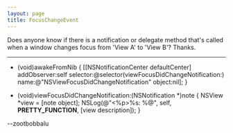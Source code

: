 ```yaml
---
layout: page
title: FocusChangeEvent
---
```


Does anyone know if there is a notification or delegate method that's called when a window changes focus from 'View A' to 'View B'? Thanks.

----

    
- (void)awakeFromNib {
	[[NSNotificationCenter defaultCenter] addObserver:self
		selector:@selector(viewFocusDidChangeNotification:)
		name:@"NSViewFocusDidChangeNotification"
		object:nil];
}

- (void)viewFocusDidChangeNotification:(NSNotification *)note {
    NSView *view = [note object];
    NSLog(@"<%p>%s: %@", self, __PRETTY_FUNCTION__, [view description]);
}


--zootbobbalu

